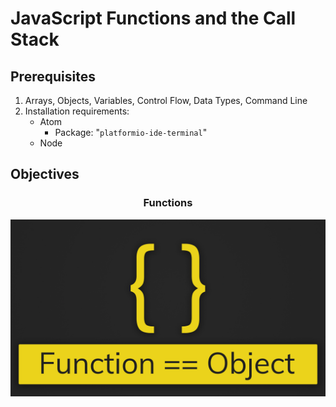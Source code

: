 <link href="style.css" rel="stylesheet"></link>

# JavaScript Functions and the Call Stack

<h2 class="heading">Prerequisites</h2>

1. Arrays, Objects, Variables, Control Flow, Data Types, Command Line
2. Installation requirements:
	- Atom
		- Package: "`platformio-ide-terminal`"
	- Node

<h2 class="heading">Objectives</h2>

### <center class="sub-heading">Functions</center>
![image info](./images/functions-are-objects.jpeg)